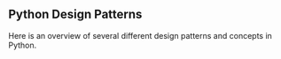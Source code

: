 ## Python Design Patterns

Here is an overview of several different design patterns and concepts in Python.
